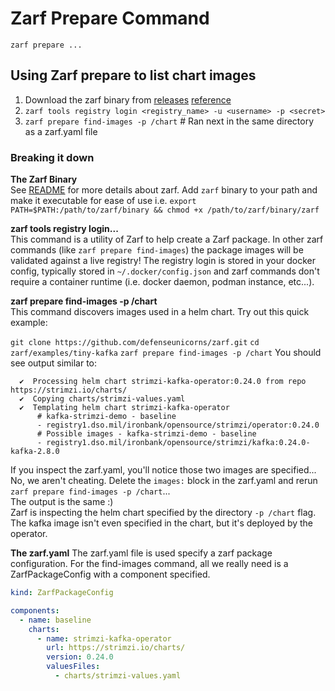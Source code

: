 # Zarf Prepare Command

`zarf prepare ...`

## Using Zarf prepare to list chart images

1. Download the zarf binary from [releases](https://repo1.dso.mil/platform-one/big-bang/apps/product-tools/zarf/-/releases) [reference](workstation.md#install)
2. `zarf tools registry login <registry_name> -u <username> -p <secret>`
3.  `zarf prepare find-images -p /chart` # Ran next in the same directory as a zarf.yaml file


### Breaking it down


**The Zarf Binary**   
See [README](../README.md) for more details about zarf. Add `zarf` binary to your path and make it executable for ease of use i.e. `export PATH=$PATH:/path/to/zarf/binary && chmod +x /path/to/zarf/binary/zarf`

**zarf tools registry login...**  
This command is a utility of Zarf to help create a Zarf package. In other zarf commands (like `zarf prepare find-images`) the package images will be validated against a live registry! The registry login is stored in your docker config, typically stored in `~/.docker/config.json` and zarf commands don't require a container runtime (i.e. docker daemon, podman instance, etc...).

**zarf prepare find-images -p /chart**  
This command discovers images used in a helm chart.  Try out this quick example:

`git clone https://github.com/defenseunicorns/zarf.git`
`cd zarf/examples/tiny-kafka`
`zarf prepare find-images -p /chart`
You should see output similar to:
```shell
  ✔  Processing helm chart strimzi-kafka-operator:0.24.0 from repo https://strimzi.io/charts/
  ✔  Copying charts/strimzi-values.yaml
  ✔  Templating helm chart strimzi-kafka-operator
      # kafka-strimzi-demo - baseline
      - registry1.dso.mil/ironbank/opensource/strimzi/operator:0.24.0
      # Possible images - kafka-strimzi-demo - baseline
      - registry1.dso.mil/ironbank/opensource/strimzi/kafka:0.24.0-kafka-2.8.0
```

If you inspect the zarf.yaml, you'll notice those two images are specified...   
No, we aren't cheating. Delete the `images:` block in the zarf.yaml and rerun `zarf prepare find-images -p /chart`...  
The output is the same :)   
Zarf is inspecting the helm chart specified by the directory `-p /chart` flag. The kafka image isn't even specified in the chart, but it's deployed by the operator.


**The zarf.yaml** 
The zarf.yaml file is used specify a zarf package configuration. For the find-images command, all we really need is a ZarfPackageConfig with a component specified.
```yaml
kind: ZarfPackageConfig

components:
  - name: baseline
    charts:
      - name: strimzi-kafka-operator
        url: https://strimzi.io/charts/
        version: 0.24.0
        valuesFiles:
          - charts/strimzi-values.yaml
```
